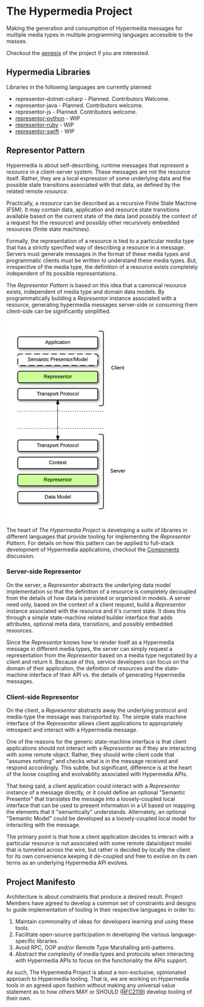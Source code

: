 # The Hypermedia Project
Making the generation and consumption of Hypermedia messages for multiple media types in multiple programming languages
accessible to the masses.

Checkout the [genesis][] of the project if you are interested.

## Hypermedia Libraries
Libraries in the following languages are currently planned:

- representor-dotnet-csharp - Planned. Contributors Welcome.
- representor-java - Planned. Contributors welcome.
- representor-js - Planned. Contributors welcome.
- [representor-python](http://github.com/the-hypermedia-project/representor-python) - WIP
- [representor-ruby](http://github.com/the-hypermedia-project/representor-ruby) - WIP
- [representor-swift](http://github.com/the-hypermedia-project/representor-swift) - WIP

## Representor Pattern
Hypermedia is about self-describing, runtime messages that _represent_ a _resource_ in a client-server system.
These messages are not the resource itself. Rather, they are a local expression of some underlying data and the
possible state transitions associated with that data, as defined by the related remote _resource_.

Practically, a _resource_ can be described as a recursive Finite State Machine (FSM). It may contain data, application
and resource state transitions available based on the current state of the data (and possibly the context of a request 
for the resource) and possibly other recursively embedded resources (finite state machines).

Formally, the representation of a resource is tied to a particular media type that has a strictly specified way of
describing a resource in a message. Servers must generate messages in the format of these media types and programmatic
clients must be written to understand these media types. But, irrespective of the media type, the definition of a
resource exists completely independent of its possible representations.

The _Representor Pattern_ is based on this idea that a canonical resource exists, independent of media type and
domain data models. By programmatically building a _Representor_ instance associated with a resource,
generating hypermedia messages server-side or consuming them client-side can be significantly simplified.

![Representor Pattern Diagram](assets/representor_pattern_diagram.png?raw=true)

The heart of _The Hypermedia Project_ is developing a suite of libraries in different languages that provide
tooling for implementing the _Representor Pattern_. For details on how this pattern can be applied to full-stack
development of Hypermedia applications, checkout the [Components][] discussion.

### Server-side Representor
On the server, a _Representor_ abstracts the underlying data model implementation so that the definition of a resource
is completely decoupled from the details of how data is persisted or organized in models. A server need only, based on
the context of a client request, build a _Representor_ instance associated with the resource and it's current state. It
does this through a simple state-machine related builder interface that adds attributes, optional meta data,
transitions, and possibly embedded resources.

Since the _Representor_ knows how to render itself as a Hypermedia message in different media types, the server can
simply request a representation from the _Representor_ based on a media type negotiated by a client and return it.
Because of this, service developers can focus on the domain of their application, the definition of resources and the
state-machine interface of their API vs. the details of generating Hypermedia messages.

### Client-side Representor
On the client, a _Representor_ abstracts away the underlying protocol and media-type the message was transported by. The
simple state machine interface of the _Representor_ allows client applications to appropriately introspect and interact
with a Hypermedia message.

One of the reasons for the generic state-machine interface is that client applications should not interact with a
_Representor_ as if they are interacting with some remote object. Rather, they should write client code that
"assumes nothing" and checks what is in the message received and respond accordingly. This subtle, but significant,
difference is at the heart of the loose coupling and evolvability associated with Hypermedia APIs.

That being said, a client application could interact with a _Representor_ instance of a message directly, or it could
define an optional "Semantic Presentor" that translates the message into a loosely-coupled local interface that can be
used to present information in a UI based on mapping the elements that it "semantically" understands. Alternately, an
optional "Semantic Model" could be developed as a loosely-coupled local model for interacting with the message.

The primary point is that how a client application decides to interact with a particular resource is not associated with
some remote data/object model that is tunneled across the wire, but rather is decided by locally the client for its own
convenience keeping it de-coupled and free to evolve on its own terms as an underlying Hypermedia API evolves.

## Project Manifesto
Architecture is about constraints that produce a desired result. Project Members have agreed to develop a common
set of constraints and designs to guide implementation of tooling in their respective languages in order to:

1. Maintain commonality of ideas for developers learning and using these tools.
2. Facilitate open-source participation in developing the various language-specific libraries.
3. Avoid RPC, OOP and/or Remote Type Marshalling anti-patterns.
4. Abstract the complexity of media types and protocols when interacting with Hypermedia APIs to focus on the
functionality the APIs support.

As such, The Hypermedia Project is about a non-exclusive, opinionated approach to Hypermedia tooling. That is, we are
working on Hypermedia tools in an agreed upon fashion without making any universal value statement as to how others MAY
or SHOULD ([RFC2119][]) develop tooling of their own.

[RFC2119]: https://www.ietf.org/rfc/rfc2119
[genesis]: reference/genesis.md
[Components]: reference/components.md
